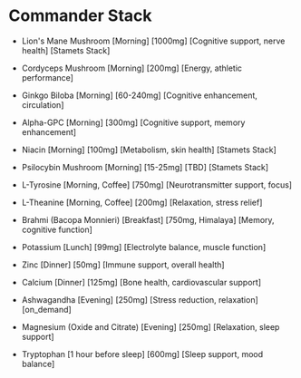 # Commander Stack

- Lion's Mane Mushroom [Morning] [1000mg] [Cognitive support, nerve health] [Stamets Stack]
- Cordyceps Mushroom [Morning] [200mg] [Energy, athletic performance]
- Ginkgo Biloba [Morning] [60-240mg] [Cognitive enhancement, circulation]
- Alpha-GPC [Morning] [300mg] [Cognitive support, memory enhancement]
- Niacin [Morning] [100mg] [Metabolism, skin health] [Stamets Stack]
- Psilocybin Mushroom [Morning] [15-25mg] [TBD] [Stamets Stack]

- L-Tyrosine [Morning, Coffee] [750mg] [Neurotransmitter support, focus]
- L-Theanine [Morning, Coffee] [200mg] [Relaxation, stress relief]

- Brahmi (Bacopa Monnieri) [Breakfast] [750mg, Himalaya] [Memory, cognitive function]

- Potassium [Lunch] [99mg] [Electrolyte balance, muscle function]
- Zinc [Dinner] [50mg] [Immune support, overall health]
- Calcium [Dinner] [125mg] [Bone health, cardiovascular support]
- Ashwagandha [Evening] [250mg] [Stress reduction, relaxation] [on_demand]
- Magnesium (Oxide and Citrate) [Evening] [250mg] [Relaxation, sleep support]
- Tryptophan [1 hour before sleep] [600mg] [Sleep support, mood balance]
